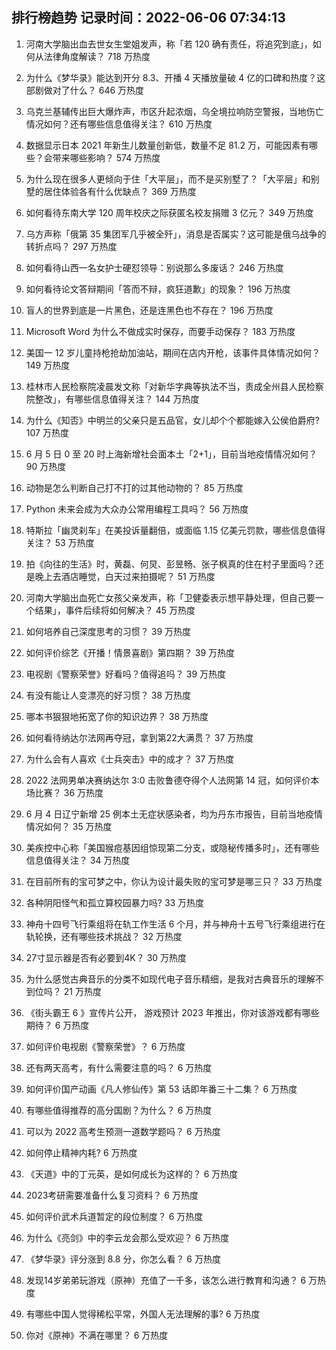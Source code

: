 
## 排行榜趋势 记录时间：2022-06-06 07:34:13
  
  1. 河南大学脑出血去世女生堂姐发声，称「若 120 确有责任，将追究到底」，如何从法律角度解读？ 718 万热度
    
  2. 为什么《梦华录》能达到开分 8.3、开播 4 天播放量破 4 亿的口碑和热度？这部剧做对了什么？ 646 万热度
    
  3. 乌克兰基辅传出巨大爆炸声，市区升起浓烟，乌全境拉响防空警报，当地伤亡情况如何？还有哪些信息值得关注？ 610 万热度
    
  4. 数据显示日本 2021 年新生儿数量创新低，数量不足 81.2 万，可能因素有哪些？会带来哪些影响？ 574 万热度
    
  5. 为什么现在很多人更倾向于住「大平层」，而不是买别墅了？「大平层」和别墅的居住体验各有什么优缺点？ 369 万热度
    
  6. 如何看待东南大学 120 周年校庆之际获匿名校友捐赠 3 亿元？ 349 万热度
    
  7. 乌方声称「俄第 35 集团军几乎被全歼」，消息是否属实？这可能是俄乌战争的转折点吗？ 297 万热度
    
  8. 如何看待山西一名女护士硬怼领导：别说那么多废话？ 246 万热度
    
  9. 如何看待论文答辩期间「答而不辩，疯狂道歉」的现象？ 196 万热度
    
  10. 盲人的世界到底是一片黑色，还是连黑色也不存在？ 196 万热度
    
  11. Microsoft Word 为什么不做成实时保存，而要手动保存？ 183 万热度
    
  12. 美国一 12 岁儿童持枪抢劫加油站，期间在店内开枪，该事件具体情况如何？ 149 万热度
    
  13. 桂林市人民检察院凌晨发文称「对新华字典等执法不当，责成全州县人民检察院整改」，有哪些信息值得关注？ 144 万热度
    
  14. 为什么《知否》中明兰的父亲只是五品官，女儿却个个都能嫁入公侯伯爵府? 107 万热度
    
  15. 6 月 5 日 0 至 20 时上海新增社会面本土「2+1」，目前当地疫情情况如何？ 90 万热度
    
  16. 动物是怎么判断自己打不打的过其他动物的？ 85 万热度
    
  17. Python 未来会成为大众办公常用编程工具吗？ 56 万热度
    
  18. 特斯拉「幽灵刹车」在美投诉量翻倍，或面临 1.15 亿美元罚款，哪些信息值得关注？ 53 万热度
    
  19. 拍《向往的生活》时，黄磊、何炅、彭昱畅、张子枫真的住在村子里面吗？还是晚上去酒店睡觉，白天过来拍摄呢？ 51 万热度
    
  20. 河南大学脑出血死亡女孩父亲发声，称「卫健委表示想平静处理，但自己要一个结果」，事件后续将如何解决？ 45 万热度
    
  21. 如何培养自己深度思考的习惯？ 39 万热度
    
  22. 如何评价综艺《开播！情景喜剧》第四期？ 39 万热度
    
  23. 电视剧《警察荣誉》好看吗？值得追吗？ 39 万热度
    
  24. 有没有能让人变漂亮的好习惯？ 38 万热度
    
  25. 哪本书狠狠地拓宽了你的知识边界？ 38 万热度
    
  26. 如何看待纳达尔法网再夺冠，拿到第22大满贯？ 37 万热度
    
  27. 为什么会有人喜欢《士兵突击》中的成才？ 37 万热度
    
  28. 2022 法网男单决赛纳达尔 3:0 击败鲁德夺得个人法网第 14 冠，如何评价本场比赛？ 36 万热度
    
  29. 6 月 4 日辽宁新增 25 例本土无症状感染者，均为丹东市报告，目前当地疫情情况如何？ 35 万热度
    
  30. 美疾控中心称「美国猴痘基因组惊现第二分支，或隐秘传播多时」，还有哪些信息值得关注？ 34 万热度
    
  31. 在目前所有的宝可梦之中，你认为设计最失败的宝可梦是哪三只？ 33 万热度
    
  32. 各种阴阳怪气和孤立算校园暴力吗? 33 万热度
    
  33. 神舟十四号飞行乘组将在轨工作生活 6 个月，并与神舟十五号飞行乘组进行在轨轮换，还有哪些技术挑战？ 32 万热度
    
  34. 27寸显示器是否有必要到4K？ 30 万热度
    
  35. 为什么感觉古典音乐的分类不如现代电子音乐精细，是我对古典音乐的理解不到位吗？ 21 万热度
    
  36. 《街头霸王 6 》宣传片公开， 游戏预计 2023 年推出，你对该游戏都有哪些期待？ 6 万热度
    
  37. 如何评价电视剧《警察荣誉》？ 6 万热度
    
  38. 还有两天高考，有什么需要注意的吗？ 6 万热度
    
  39. 如何评价国产动画《凡人修仙传》第 53 话即年番三十二集？ 6 万热度
    
  40. 有哪些值得推荐的高分国剧？为什么？ 6 万热度
    
  41. 可以为 2022 高考生预测一道数学题吗？ 6 万热度
    
  42. 如何停止精神内耗? 6 万热度
    
  43. 《天道》中的丁元英，是如何成长为这样的？ 6 万热度
    
  44. 2023考研需要准备什么复习资料？ 6 万热度
    
  45. 如何评价武术兵道暂定的段位制度？ 6 万热度
    
  46. 为什么《亮剑》中的李云龙会那么受欢迎？ 6 万热度
    
  47. 《梦华录》评分涨到 8.8 分，你怎么看？ 6 万热度
    
  48. 发现14岁弟弟玩游戏（原神）充值了一千多，该怎么进行教育和沟通？ 6 万热度
    
  49. 有哪些中国人觉得稀松平常，外国人无法理解的事? 6 万热度
    
  50. 你对《原神》不满在哪里？ 6 万热度
    